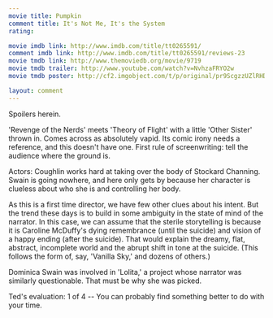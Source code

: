 ```yaml
---
movie title: Pumpkin
comment title: It's Not Me, It's the System
rating: 

movie imdb link: http://www.imdb.com/title/tt0265591/
comment imdb link: http://www.imdb.com/title/tt0265591/reviews-23
movie tmdb link: http://www.themoviedb.org/movie/9719
movie tmdb trailer: http://www.youtube.com/watch?v=NvhzaFRYO2w
movie tmdb poster: http://cf2.imgobject.com/t/p/original/pr9ScgzzUZlRHDhz5FHPwUKXJUp.jpg

layout: comment
---
```


Spoilers herein.

'Revenge of the Nerds' meets 'Theory of Flight' with a little 'Other Sister' thrown in. Comes across as absolutely vapid. Its comic irony needs a reference, and this doesn't have one. First rule of screenwriting: tell the audience where the ground is.

Actors: Coughlin works hard at taking over the body of Stockard Channing. Swain is going nowhere, and here only gets by because her character is clueless about who she is and controlling her body.

As this is a first time director, we have few other clues about his intent. But the trend these days is to build in some ambiguity in the state of mind of the narrator. In this case, we can assume that the sterile storytelling is because it is Caroline McDuffy's dying remembrance (until the suicide) and vision of a happy ending (after the suicide). That would explain the dreamy, flat, abstract, incomplete world and the abrupt shift in tone at the suicide. (This follows the form of, say, 'Vanilla Sky,' and dozens of others.)

Dominica Swain was involved in 'Lolita,' a project whose narrator was similarly questionable. That must be why she was picked.

Ted's evaluation: 1 of 4 -- You can probably find something better to do with your time.